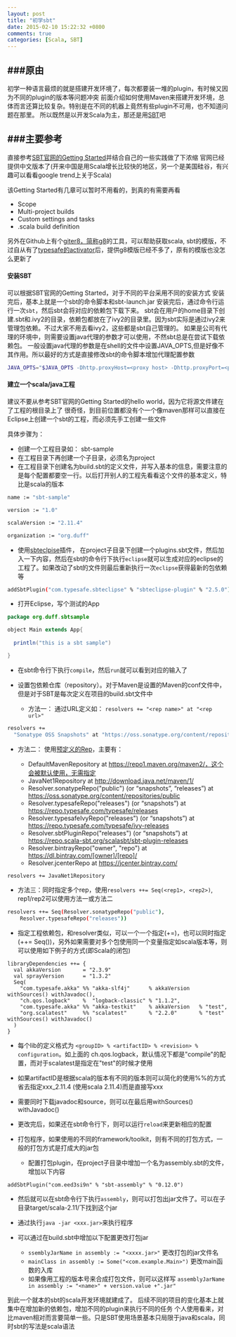 ```yaml
---
layout: post
title: "初学sbt"
date: 2015-02-10 15:22:32 +0800
comments: true
categories: [Scala, SBT]
---
```


###原由
---
初学一种语言最烦的就是搭建开发环境了，每次都要装一堆的plugin，有时候又因为不同的plugin的版本等问题冲突
前面介绍如何使用Maven来搭建开发环境，总体而言还算比较复杂。特别是在不同的机器上竟然有些plugin不可用，也不知道问题在那里。
所以既然是以开发Scala为主，那还是用[SBT](http://scala-sbt.org)吧


###主要参考
---
直接参考[SBT官网的Getting Started](http://www.scala-sbt.org/0.13/tutorial/index.html)并结合自己的一些实践做了下浓缩
官网已经提供中文版本了(开来中国是用Scala增长比较快的地区，另一个是美国硅谷，有兴趣可以看看google trend上关于Scala)

该Getting Started有几章可以暂时不用看的，到真的有需要再看
- Scope
- Multi-project builds
- Custom settings and tasks
- .scala build definition

另外在Github上有个[giter8，简称g8](https://github.com/n8han/giter8)的工具，可以帮助获取scala, sbt的模版，不过自从有了[typesafe的activator](http://typesafe.com/get-started)后，提供g8模版已经不多了，原有的模版也没怎么更新了

#### 安装SBT
可以根据SBT官网的Getting Started，对于不同的平台采用不同的安装方式
安装完后，基本上就是一个sbt的命令脚本和sbt-launch.jar
安装完后，通过命令行运行一次`sbt`，然后sbt会将对应的依赖包下载下来。
sbt会在用户的home目录下创建.sbt和.ivy2的目录，依赖包都放在了ivy2的目录里。因为sbt实际是通过ivy2来管理包依赖。不过大家不用去看ivy2，这些都是sbt自己管理的。
如果是公司有代理的环境中，则需要设置java代理的参数才可以使用，不然sbt总是在尝试下载依赖包。
一般设置java代理的参数是在shell的文件中设置JAVA_OPTS,但是好像不其作用。所以最好的方式是直接修改sbt的命令脚本增加代理配置参数

``` sh
JAVA_OPTS="$JAVA_OPTS -Dhttp.proxyHost=<proxy host> -Dhttp.proxyPort=<proxy port> -Dhttps.proxyHost=<proxy host> -Dhttps.proxyPort=<proxy port>"
```

#### 建立一个scala/java工程
建议不要从参考SBT官网的Getting Started的hello world，因为它将源文件建在了工程的根目录上了
很奇怪，到目前位置都没有个一个像maven那样可以直接在Eclipse上创建一个sbt的工程，而必须先手工创建一些文件

具体步骤为：

- 创建一个工程目录如： sbt-sample
- 在工程目录下再创建一个子目录，必须名为project
- 在工程目录下创建名为build.sbt的定义文件，并写入基本的信息，需要注意的是每个配置都要空一行。以后打开别人的工程先看看这个文件的基本定义，特比是scala的版本

``` sh
name := "sbt-sample"

version := "1.0"

scalaVersion := "2.11.4"

organization := "org.duff"
```
- 使用[sbteclpise](https://github.com/typesafehub/sbteclipse)插件， 在project子目录下创建一个plugins.sbt文件，然后加入一下内容，然后在sbt的命令行下执行`eclipse`就可以生成对应的eclipse的工程了。如果改动了sbt的文件则最后重新执行一次`eclipse`获得最新的包依赖等

``` sh
addSbtPlugin("com.typesafe.sbteclipse" % "sbteclipse-plugin" % "2.5.0")
```

- 打开Eclipse，写个测试的App

``` java
package org.duff.sbtsample

object Main extends App{
  
  println("this is a sbt sample")

}

```

- 在sbt命令行下执行`compile`，然后`run`就可以看到对应的输入了

- 设置包依赖仓库（repository）。对于Maven是设置的Maven的conf文件中，但是对于SBT是每次定义在项目的build.sbt文件中
     
   - 方法一： 通过URL定义如： `resolvers += "<rep name>" at "<rep url>"`

``` sh
resolvers += 
  "Sonatype OSS Snapshots" at "https://oss.sonatype.org/content/repositories/snapshots"
```

   - 方法二： 使用[预定义的Rep](http://www.scala-sbt.org/0.13/docs/Resolvers.html)，主要有：
   
       - DefaultMavenRepository at  https://repo1.maven.org/maven2/，这个会被默认使用，无需指定
       - JavaNet1Repository  at http://download.java.net/maven/1/
       - Resolver.sonatypeRepo("public") (or “snapshots”, “releases”) at https://oss.sonatype.org/content/repositories/public
       - Resolver.typesafeRepo("releases") (or “snapshots”) at https://repo.typesafe.com/typesafe/releases
       - Resolver.typesafeIvyRepo("releases") (or “snapshots”) at https://repo.typesafe.com/typesafe/ivy-releases
       - Resolver.sbtPluginRepo("releases") (or “snapshots”) at https://repo.scala-sbt.org/scalasbt/sbt-plugin-releases
       - Resolver.bintrayRepo("owner", "repo") at https://dl.bintray.com/[owner]/[repo]/
       - Resolver.jcenterRepo at https://jcenter.bintray.com/

``` sh
resolvers += JavaNet1Repository
```

   - 方法三：同时指定多个rep，使用`resolvers ++= Seq(<rep1>, <rep2>)`, rep1/rep2可以使用方法一或方法二

``` sh
resolvers ++= Seq(Resolver.sonatypeRepo("public"),
    Resolver.typesafeRepo("releases"))
```

- 指定工程依赖包，和resolver类似，可以一个一个指定(+=)，也可以同时指定(++= Seq())，另外如果需要对多个包使用同一个变量指定如scala版本等，则可以使用如下例子的方式(即Scala的闭包)

```
libraryDependencies ++= {
  val akkaVersion       = "2.3.9"
  val sprayVersion      = "1.3.2"
  Seq(
    "com.typesafe.akka" %% "akka-slf4j"      % akkaVersion withSources() withJavadoc(),
    "ch.qos.logback"    %  "logback-classic" % "1.1.2",
    "com.typesafe.akka" %% "akka-testkit"    % akkaVersion   % "test",
    "org.scalatest"     %% "scalatest"       % "2.2.0"       % "test" withSources() withJavadoc()
  )
}
```
   - 每个lib的定义格式为 `<groupID> % <artifactID> % <revision> % configuration`。如上面的 ch.qos.logback，默认情况下都是"compile"的配置，而对于scalatest是指定在"test"的时候才使用
   - 如果artifactID是根据scala的版本有不同的版本则可以简化的使用%%的方式省去指定xxx_2.11.4 (使用scala 2.11.4)而是直接写xxx
   - 需要同时下载javadoc和source，则可以在最后用withSources() withJavadoc()

- 更改完后，如果还在sbt命令行下，则可以运行`reload`来更新相应的配置

- 打包程序，如果使用的不同的framework/toolkit，则有不同的打包方式，一般的打包方式是打成大的jar包

   - 配置打包plugin，在project子目录中增加一个名为assembly.sbt的文件，增加以下内容

```
addSbtPlugin("com.eed3si9n" % "sbt-assembly" % "0.12.0")
```
   - 然后就可以在sbt命令行下执行`assembly`，则可以打包出jar文件了。可以在子目录target/scala-2.11/下找到这个jar
   - 通过执行`java -jar <xxx.jar>`来执行程序
   - 可以通过在build.sbt中增加以下配置更改打包jar

       - `ssemblyJarName in assembly := "<xxxx.jar>"` 更改打包的jar文件名
       - `mainClass in assembly := Some("<com.example.Main>")` 更改main函数的入库
       - 如果像用工程的版本号来合成打包文件，则可以这样写 `assemblyJarName in assembly := "<name>" + version.value +".jar"`


到此一个就本的sbt的scala开发环境就建成了。
后续不同的项目的变化基本上就集中在增加新的依赖包，增加不同的plugin来执行不同的任务
个人使用看来，对比maven相对而言要简单一些。只是SBT使用场景基本只局限于java和scala，同时sbt的写法是scala语法



